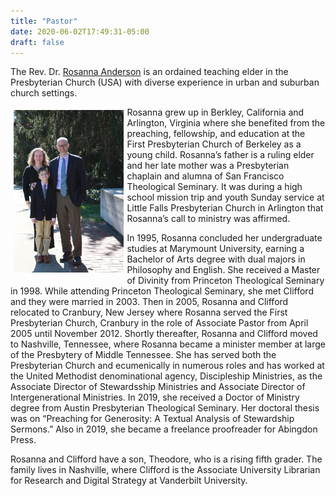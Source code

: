 ```yaml
---
title: "Pastor"
date: 2020-06-02T17:49:31-05:00
draft: false
---
```

The Rev. Dr. [Rosanna Anderson](http://www.pastorrosanna.net/) is an ordained teaching elder in the Presbyterian Church (USA) with diverse experience in urban and suburban church settings.

<img src="/img/andersons.jpeg" style="width:35%; height:auto; padding:5px;" align="left" />

Rosanna grew up in Berkley, California and Arlington, Virginia where she benefited from the preaching, fellowship, and education at the First Presbyterian Church of Berkeley as a young child. Rosanna’s father is a ruling elder and her late mother was a Presbyterian chaplain and alumna of San Francisco Theological Seminary. It was during a high school mission trip and youth Sunday service at Little Falls Presbyterian Church in Arlington that Rosanna’s call to ministry was affirmed.

In 1995, Rosanna concluded her undergraduate studies at Marymount University, earning a Bachelor of Arts degree with dual majors in Philosophy and English. She received a Master of Divinity from Princeton Theological Seminary in 1998. While attending Princeton Theological Seminary, she met Clifford and they were married in 2003. Then in 2005, Rosanna and Clifford relocated to Cranbury, New Jersey where Rosanna served the First Presbyterian Church, Cranbury in the role of Associate Pastor from April 2005 until November 2012. Shortly thereafter, Rosanna and Clifford moved to Nashville, Tennessee, where Rosanna became a minister member at large of the Presbytery of Middle Tennessee. She has served both the Presbyterian Church and ecumenically in numerous roles and has worked at the United Methodist denominational agency, Discipleship Ministries, as the Associate Director of Stewardsship Ministries and Associate Director of Intergenerational Ministries. In 2019, she received a Doctor of Ministry degree from Austin Presbyterian Theological Seminary. Her doctoral thesis was on “Preaching for Generosity: A Textual Analysis of Stewardship Sermons.” Also in 2019, she became a freelance proofreader for Abingdon Press.

Rosanna and Clifford have a son, Theodore, who is a rising fifth grader. The family lives in Nashville, where Clifford is the Associate University Librarian for Research and Digital Strategy at Vanderbilt University.
